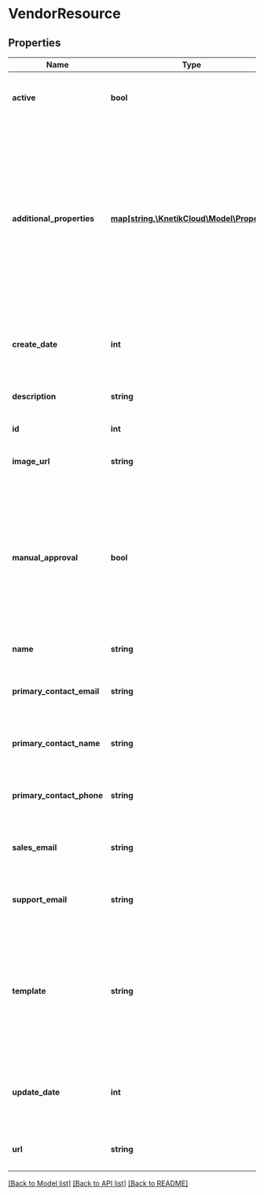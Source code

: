 # VendorResource

## Properties
Name | Type | Description | Notes
------------ | ------------- | ------------- | -------------
**active** | **bool** | Whether the vendor is active.  Default &#x3D; true | [optional] 
**additional_properties** | [**map[string,\KnetikCloud\Model\Property]**](Property.md) | A map of additional properties, keyed on the property name (private). Must match the names and types defined in the template for this user type, or be an extra not from the template | [optional] 
**create_date** | **int** | The date the vendor was added. Unix timestamp in seconds | [optional] 
**description** | **string** | A description of the vendor | [optional] 
**id** | **int** | The id of the vendor | [optional] 
**image_url** | **string** | The url of an image for the vendor | [optional] 
**manual_approval** | **bool** | Whether the vendor needs to manually approve invoices before they are paid.  A separate checkout flow is required in this case.  Default: false | [optional] 
**name** | **string** | The name of the vendor | 
**primary_contact_email** | **string** | The primary email address for the vendor | [optional] 
**primary_contact_name** | **string** | The name of the primary contact for the vendor | [optional] 
**primary_contact_phone** | **string** | The primary phone number for the vendor | [optional] 
**sales_email** | **string** | The email address for sale inquiries for the vendor | [optional] 
**support_email** | **string** | The email address for support inquiries for the vendor | [optional] 
**template** | **string** | A user template this user is validated against (private). May be null and no validation of properties will be done | [optional] 
**update_date** | **int** | The date the vendor was last updated. Unix timestamp in seconds | [optional] 
**url** | **string** | The url for the vendor&#39;s site | [optional] 

[[Back to Model list]](../README.md#documentation-for-models) [[Back to API list]](../README.md#documentation-for-api-endpoints) [[Back to README]](../README.md)


